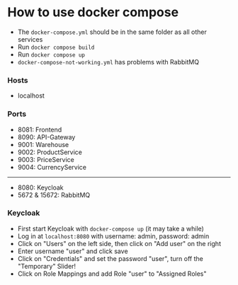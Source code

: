 # How to use docker compose

- The `docker-compose.yml` should be in the same folder as all other services
- Run `docker compose build`
- Run `docker compose up`
- `docker-compose-not-working.yml` has problems with RabbitMQ

### Hosts

- localhost

### Ports
- 8081: Frontend
- 8090: API-Gateway
- 9001: Warehouse
- 9002: ProductService
- 9003: PriceService
- 9004: CurrencyService

---
- 8080: Keycloak
- 5672 & 15672: RabbitMQ

### Keycloak

- First start Keycloak with `docker-compose up` (it may take a while)
- Log in at `localhost:8080` with username: admin, password: admin
- Click on "Users" on the left side, then click on "Add user" on the right
- Enter username "user" and click save
- Click on "Credentials" and set the password "user", turn off the "Temporary" Slider!
- Click on Role Mappings and add Role "user" to "Assigned Roles"